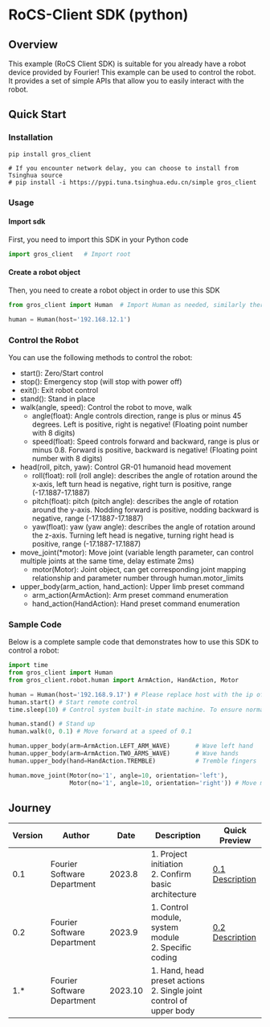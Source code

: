 # RoCS-Client SDK (python)


## Overview
This example (RoCS Client SDK) is suitable for you already have a robot device provided by Fourier! 
This example can be used to control the robot. 
It provides a set of simple APIs that allow you to easily interact with the robot.


## Quick Start

### Installation
    
```shell
pip install gros_client 

# If you encounter network delay, you can choose to install from Tsinghua source 
# pip install -i https://pypi.tuna.tsinghua.edu.cn/simple gros_client
```


### Usage
#### Import sdk
First, you need to import this SDK in your Python code

```python
import gros_client   # Import root
```
#### Create a robot object
Then, you need to create a robot object in order to use this SDK

```python
from gros_client import Human  # Import Human as needed, similarly there are Car, Dog, etc.

human = Human(host='192.168.12.1')
```

### Control the Robot
You can use the following methods to control the robot:

- start(): Zero/Start control
- stop(): Emergency stop (will stop with power off)
- exit(): Exit robot control
- stand(): Stand in place
- walk(angle, speed): Control the robot to move, walk
  - angle(float): Angle controls direction, range is plus or minus 45 degrees. Left is positive, right is negative! (Floating point number with 8 digits)
  - speed(float): Speed controls forward and backward, range is plus or minus 0.8. Forward is positive, backward is negative! (Floating point number with 8 digits)
- head(roll, pitch, yaw): Control GR-01 humanoid head movement
  - roll(float): roll (roll angle): describes the angle of rotation around the x-axis, left turn head is negative, right turn is positive, range (-17.1887-17.1887)
  - pitch(float): pitch (pitch angle): describes the angle of rotation around the y-axis. Nodding forward is positive, nodding backward is negative, range (-17.1887-17.1887)
  - yaw(float): yaw (yaw angle): describes the angle of rotation around the z-axis. Turning left head is negative, turning right head is positive, range (-17.1887-17.1887)
- move_joint(*motor): Move joint (variable length parameter, can control multiple joints at the same time, delay estimate 2ms)
  - motor(Motor): Joint object, can get corresponding joint mapping relationship and parameter number through human.motor_limits
- upper_body(arm_action, hand_action): Upper limb preset command
  - arm_action(ArmAction): Arm preset command enumeration
  - hand_action(HandAction): Hand preset command enumeration
  
### Sample Code
Below is a complete sample code that demonstrates how to use this SDK to control a robot:

```python
import time
from gros_client import Human
from gros_client.robot.human import ArmAction, HandAction, Motor

human = Human(host='192.168.9.17') # Please replace host with the ip of your device
human.start() # Start remote control
time.sleep(10) # Control system built-in state machine. To ensure normal calibration and startup of the robot, it is recommended to execute subsequent instructions after start() instruction for 10s

human.stand() # Stand up
human.walk(0, 0.1) # Move forward at a speed of 0.1

human.upper_body(arm=ArmAction.LEFT_ARM_WAVE)       # Wave left hand
human.upper_body(arm=ArmAction.TWO_ARMS_WAVE)       # Wave hands
human.upper_body(hand=HandAction.TREMBLE)           # Tremble fingers

human.move_joint(Motor(no='1', angle=10, orientation='left'), 
                 Motor(no='1', angle=10, orientation='right')) # Move motor no.1 left and right by 10 degrees each

```


## Journey
    
| Version | Author     | Date     | Description                           | Quick Preview                                       |
|-----|--------|--------|------------------------------|--------------------------------------------|
| 0.1 | Fourier Software Department | 2023.8 | 1. Project initiation<br/>2. Confirm basic architecture          | [0.1 Description](https://fftai.github.io/v0.1.html) |
| 0.2 | Fourier Software Department | 2023.9 | 1. Control module, system module<br/>2. Specific coding | [0.2 Description](https://fftai.github.io/v0.2.html) |
| 1.* | Fourier Software Department | 2023.10 | 1. Hand, head preset actions<br/>2. Single joint control of upper body  |  |

